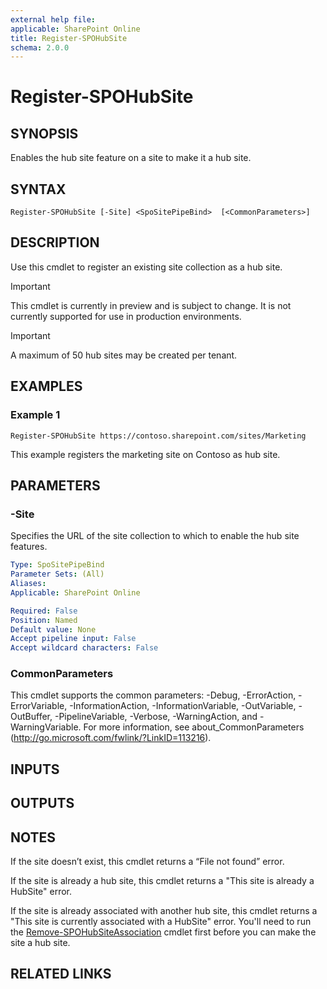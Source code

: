 ```yaml
---
external help file: 
applicable: SharePoint Online
title: Register-SPOHubSite
schema: 2.0.0
---
```


# Register-SPOHubSite

## SYNOPSIS
Enables the hub site feature on a site to make it a hub site.


## SYNTAX

```
Register-SPOHubSite [-Site] <SpoSitePipeBind>  [<CommonParameters>]
```

## DESCRIPTION
Use this cmdlet to register an existing site collection as a hub site.

> [!IMPORTANT]
> This cmdlet is currently in preview and is subject to change. It is not currently supported for use in production environments.

> [!IMPORTANT]
> A maximum of 50 hub sites may be created per tenant.

## EXAMPLES

### Example 1

```
Register-SPOHubSite https://contoso.sharepoint.com/sites/Marketing
```

This example registers the marketing site on Contoso as hub site.

## PARAMETERS

### -Site
Specifies the URL of the site collection to which to enable the hub site features.

```yaml
Type: SpoSitePipeBind
Parameter Sets: (All)
Aliases: 
Applicable: SharePoint Online

Required: False
Position: Named
Default value: None
Accept pipeline input: False
Accept wildcard characters: False
```

### CommonParameters
This cmdlet supports the common parameters: -Debug, -ErrorAction, -ErrorVariable, -InformationAction, -InformationVariable, -OutVariable, -OutBuffer, -PipelineVariable, -Verbose, -WarningAction, and -WarningVariable. For more information, see about_CommonParameters (http://go.microsoft.com/fwlink/?LinkID=113216).

## INPUTS

## OUTPUTS

## NOTES

If the site doesn’t exist, this cmdlet returns a “File not found” error.

If the site is already a hub site, this cmdlet returns a "This site is already a HubSite" error.

If the site is already associated with another hub site, this cmdlet returns a "This site is currently associated with a HubSite" error. You'll need to run the [Remove-SPOHubSiteAssociation](Remove-SPOHubSiteAssociation.md) cmdlet first before you can make the site a hub site.

## RELATED LINKS
